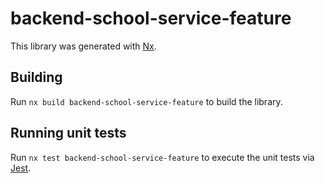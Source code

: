 # backend-school-service-feature

This library was generated with [Nx](https://nx.dev).

## Building

Run `nx build backend-school-service-feature` to build the library.

## Running unit tests

Run `nx test backend-school-service-feature` to execute the unit tests via [Jest](https://jestjs.io).
